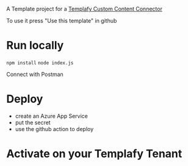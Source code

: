 A Template project for a [Templafy Custom Content Connector](https://support.templafy.com/hc/en-us/articles/4409277248273-How-to-build-a-Classic-Custom-Content-Connector-API-)

To use it press "Use this template" in github

# Run locally

`npm install`
`node index.js`

Connect with Postman

# Deploy

* create an Azure App Service
* put the secret
* use the github action to deploy

# Activate on your Templafy Tenant